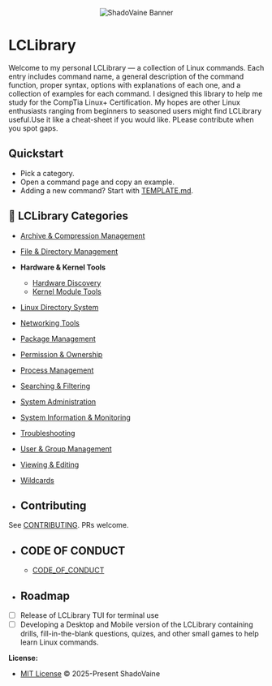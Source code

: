 <p align="center">
  <img src="ShadoVaine/media/ShadoVaine-Banner.png" alt="ShadoVaine Banner" />
</p>

# LCLibrary

Welcome to my personal LCLibrary — a collection of Linux commands. Each entry includes command name, a general description of the command function, proper syntax, options with explanations of each one, and a collection of examples for each command. I designed this library to help me study for the CompTia Linux+ Certification. My hopes are other Linux enthusiasts ranging from beginners to seasoned users might find LCLibrary useful.Use it like a cheat-sheet if you would like. PLease contribute when you spot gaps.

## Quickstart
- Pick a category.
- Open a command page and copy an example.
- Adding a new command? Start with [TEMPLATE.md](.github/PULL_REQUEST_TEMPLATE.md).

## 📁 LCLibrary Categories

- [Archive & Compression Management](./Archiving_and_Compressing_Management/Archiving_and_Compressing_Commands.md)
- [File & Directory Management](./File_and_Directory_Management/File_and_Directory_Commands.md)
- **Hardware & Kernel Tools**
  - [Hardware Discovery](./Hardware_and_Kernel_Tools/Hardware_Discovery.md)
  - [Kernel Module Tools](./Hardware_and_Kernel_Tools/Kernel_Module_Tools.md)
- [Linux Directory System](./Linux_Directory_System/Linux_Directory.md)
- [Networking Tools](./Networking_Tools/Networking_Commands.md)
- [Package Management](./Package_Management/Package_Management_Commands.md)
- [Permission & Ownership](./Permissions_and_Ownership/Permissions_and_Ownership_Commands.md)
- [Process Management](./Process_Management/Processing_Commands.md)
- [Searching & Filtering](./Search_and_Filter_Management/Search_and_Filter_Commands.md)
- [System Administration](./System_Administration/System_Admin_Commands.md)
- [System Information & Monitoring](./System_Information_and_Monitoring/System_Info_and_Monitoring_Commands.md)
- [Troubleshooting](./TroubleShooting_Management/TroubleShooting_Commands.md)
- [User & Group Management](./User_and_Group_Management/User_and_Group_Commands.md)
- [Viewing & Editing](./View_and_Edit_Management/Viewing_and_Editing_Commands.md)
- [Wildcards](./Wildcards/Wildcard_Commands.md)

- ## Contributing
See [CONTRIBUTING](./CONTRIBUTING.md). PRs welcome.

- ## CODE OF CONDUCT
  - [CODE_OF_CONDUCT](./CODE_OF_CONDUCT.md) 

- ## Roadmap
- [ ] Release of LCLibrary TUI for terminal use
- [ ] Developing a Desktop and Mobile version of the LCLibrary containing drills, fill-in-the-blank questions, quizes, and other small games to help learn Linux commands.

 **License:**
  - [MIT License](./LICENSE) &copy; 2025-Present ShadoVaine